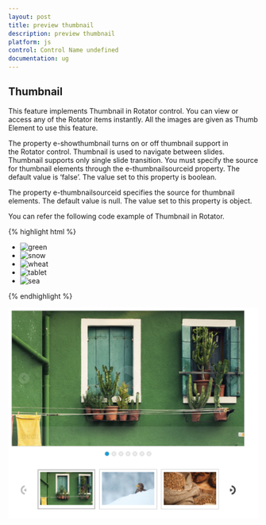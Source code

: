 ```yaml
---
layout: post
title: preview thumbnail
description: preview thumbnail
platform: js
control: Control Name undefined
documentation: ug
---
```


## Thumbnail

This feature implements Thumbnail in Rotator control. You can view or access any of the Rotator items instantly. All the images are given as Thumb Element to use this feature.

The property e-showthumbnail turns on or off thumbnail support in the Rotator control. Thumbnail is used to navigate between slides. Thumbnail supports only single slide transition. You must specify the source for thumbnail elements through the e-thumbnailsourceid property. The default value is ‘false’. The value set to this property is boolean.

The property e-thumbnailsourceid specifies the source for thumbnail elements. The default value is null. The value set to this property is object.

You can refer the following code example of Thumbnail in Rotator.

{% highlight html %}



 <ul id="sliderContent" ej-rotator e-slidewidth="600px" e-slideheight="350px" e-showpager="true" e-showcaption="true" e-showthumbnail="thumbnail" e-thumbnailsourceid="thumbnailId" e-showplaybutton="true" e-isresponsive="true">
<li><img class="image" src="http://js.syncfusion.com/demos/web/content/images/rotator/green.jpg" title="green" /></li>
        <li><img class="image" src="http://js.syncfusion.com/demos/web/content/images/rotator/snow.jpg" title="snow" /></li>
        <li><img class="image" src="http://js.syncfusion.com/demos/web/content/images/rotator/wheat.jpg" title="wheat" /></li>
        <li><img class="image" src="http://js.syncfusion.com/demos/web/content/images/rotator/tablet.jpg" title="tablet" /></li>
        <li><img class="image" src="http://js.syncfusion.com/demos/web/content/images/rotator/sea.jpg" title="sea" /></li>					</ul>

<ul id="thumbElement" style="display: none">
<li><img class="image" src="http://js.syncfusion.com/demos/web/content/images/rotator/green.jpg" title="green" /></li>
        <li><img class="image" src="http://js.syncfusion.com/demos/web/content/images/rotator/snow.jpg" title="snow" /></li>
        <li><img class="image" src="http://js.syncfusion.com/demos/web/content/images/rotator/wheat.jpg" title="wheat" /></li>
        <li><img class="image" src="http://js.syncfusion.com/demos/web/content/images/rotator/tablet.jpg" title="tablet" /></li>
        <li><img class="image" src="http://js.syncfusion.com/demos/web/content/images/rotator/sea.jpg" title="sea" /></li>					</ul>
</div>



{% endhighlight %}





![](thumbnail_images\previewthumbnail_img1.png)

